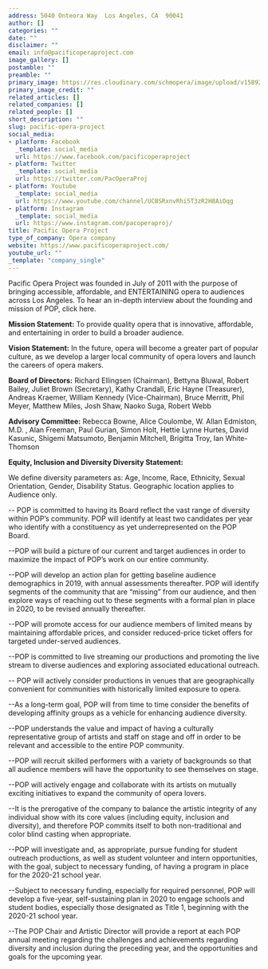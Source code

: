 ```yaml
---
address: 5040 Onteora Way  Los Angeles, CA  90041
author: []
categories: ""
date: ""
disclaimer: ""
email: info@pacificoperaproject.com
image_gallery: []
postamble: ""
preamble: ""
primary_image: https://res.cloudinary.com/schmopera/image/upload/v1589239226/media/2020/05/Logo-PacificOperaPorject_qr9wd5.jpg
primary_image_credit: ""
related_articles: []
related_companies: []
related_people: []
short_description: ""
slug: pacific-opera-project
social_media:
- platform: Facebook
  _template: social_media
  url: https://www.facebook.com/pacificoperaproject
- platform: Twitter
  _template: social_media
  url: https://twitter.com/PacOperaProj
- platform: Youtube
  _template: social_media
  url: https://www.youtube.com/channel/UCBSRxnvRhi5T3zR2H8AiOqg
- platform: Instagram
  _template: social_media
  url: https://www.instagram.com/pacoperaproj/
title: Pacific Opera Project
type_of_company: Opera company
website: https://www.pacificoperaproject.com/
youtube_url: ""
_template: "company_single"
---
```

Pacific Opera Project was founded in July of 2011 with the purpose of bringing accessible, affordable, and ENTERTAINING opera to audiences across Los Angeles.  To hear an in-depth interview about the founding and mission of POP, click here.

**Mission Statement:** To provide quality opera that is innovative, affordable, and entertaining in order to build a broader audience.

​**Vision Statement:** In the future, opera will become a greater part of popular culture, as we develop a larger local community of opera lovers and launch the careers of opera makers.​

**Board of Directors:** Richard Ellingsen (Chairman),  Bettyna Bluwal, Robert Bailey, Juliet Brown (Secretary), Kathy Crandall, Eric Hayne (Treasurer), Andreas Kraemer, William Kennedy (Vice-Chairman), Bruce Merritt, Phil Meyer, Matthew Miles, Josh Shaw,  Naoko Suga, Robert Webb​

**Advisory Committee:** Rebecca Bowne, Alice Coulombe, W. Allan Edmiston, M.D. , Alan Freeman, Paul Gurian, Simon Holt, Hettie Lynne Hurtes, David Kasunic, Shigemi Matsumoto, Benjamin Mitchell, Brigitta Troy, Ian White-Thomson​

**Equity, Inclusion and Diversity Diversity Statement:**

We define diversity parameters as: Age, Income, Race, Ethnicity, Sexual Orientation, Gender, Disability Status. Geographic location applies to Audience only. 

 -- POP is committed to having its Board reflect the vast range of diversity within POP’s community. POP will identify at least two candidates per year who identify with a constituency as yet underrepresented on the POP Board.

\--POP will build a picture of our current and target audiences in order to maximize the impact of POP’s work on our entire community.

\--POP will develop an action plan for getting baseline audience demographics in 2019, with annual assessments thereafter.  POP will identify segments of the community that are “missing” from our audience, and then explore ways of reaching out to these segments with a formal plan in place in 2020, to be revised annually thereafter.

\--POP will promote access for our audience members of limited means by maintaining affordable prices, and consider reduced-price ticket offers for targeted under-served audiences.

\--POP is committed to live streaming our productions and promoting the live stream to diverse audiences and exploring associated educational outreach. 

\-- POP will actively consider productions in venues that are geographically convenient for communities with historically limited exposure to opera.

\--As a long-term goal, POP will from time to time consider the benefits of developing affinity groups as a vehicle for enhancing audience diversity. 

\--POP understands the value and impact of having a culturally representative group of artists and staff on stage and off in order to be relevant and accessible to the entire POP community.

\--POP will recruit skilled performers with a variety of backgrounds so that all audience members will have the opportunity to see themselves on stage.

\--POP will actively engage and collaborate with its artists on mutually exciting initiatives to expand the community of opera lovers.

\--It is the prerogative of the company to balance the artistic integrity of any individual show with its core values (including equity, inclusion and diversity), and therefore POP commits itself to both non-traditional and color blind casting when appropriate. 

\--POP will investigate and, as appropriate, pursue funding for student outreach productions, as well as student volunteer and intern opportunities, with the goal, subject to necessary funding, of having a program in place for the 2020-21 school year.

\--Subject to necessary funding, especially for required personnel, POP will develop a five-year, self-sustaining plan in 2020 to engage schools and student bodies, especially those designated as Title 1, beginning with the 2020-21 school year.  

\--The POP Chair and Artistic Director will provide a report at each POP annual meeting regarding the challenges and achievements regarding diversity and inclusion during the preceding year, and the opportunities and goals for the upcoming year.